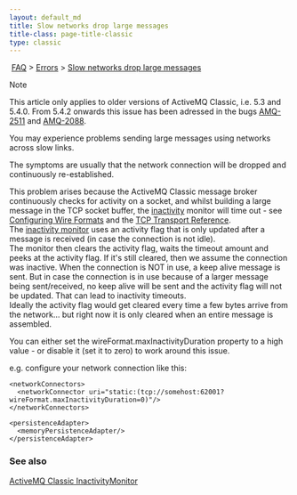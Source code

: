 ```yaml
---
layout: default_md
title: Slow networks drop large messages 
title-class: page-title-classic
type: classic
---
```


 [FAQ](faq) > [Errors](errors) > [Slow networks drop large messages](slow-networks-drop-large-messages)


Note

This article only applies to older versions of ActiveMQ Classic, i.e. 5.3 and 5.4.0. From 5.4.2 onwards this issue has been adressed in the bugs [AMQ-2511](https://issues.apache.org/jira/browse/AMQ-2511) and [AMQ-2088](https://issues.apache.org/jira/browse/AMQ-2088).

You may experience problems sending large messages using networks across slow links.

The symptoms are usually that the network connection will be dropped and continuously re-established.

This problem arises because the ActiveMQ Classic message broker continuously checks for activity on a socket, and whilst building a large message in the TCP socket buffer, the [inactivity](activemq-inactivitymonitor) monitor will time out - see [Configuring Wire Formats](configuring-wire-formats) and the [TCP Transport Reference](tcp-transport-reference).  
The [inactivity monitor](activemq-inactivitymonitor) uses an activity flag that is only updated after a message is received (in case the connection is not idle).  
The monitor then clears the activity flag, waits the timeout amount and peeks at the activity flag. If it's still cleared, then we assume the connection was inactive. When the connection is NOT in use, a keep alive message is sent. But in case the connection is in use because of a larger message being sent/received, no keep alive will be sent and the activity flag will not be updated. That can lead to inactivity timeouts.  
Ideally the activity flag would get cleared every time a few bytes arrive from the network... but right now it is only cleared when an entire message is assembled.

You can either set the wireFormat.maxInactivityDuration property to a high value - or disable it (set it to zero) to work around this issue.

e.g. configure your network connection like this:

<?xml version="1.0" encoding="UTF-8"?>

<beans xmlns="http://activemq.org/config/1.0">

  <broker brokerName="receiver">
    <transportConnectors>
      <transportConnector uri="tcp://localhost:62002"/>
    </transportConnectors>

    <networkConnectors>
      <networkConnector uri="static:(tcp://somehost:62001?wireFormat.maxInactivityDuration=0)"/>
    </networkConnectors>

    <persistenceAdapter>
      <memoryPersistenceAdapter/>
    </persistenceAdapter>
  </broker>

</beans>

### See also

[ActiveMQ Classic InactivityMonitor](activemq-inactivitymonitor)

